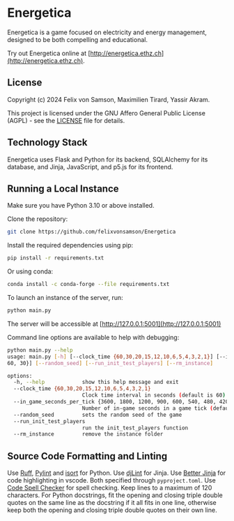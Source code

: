 # Energetica

Energetica is a game focused on electricity and energy management, designed to be both compelling and educational.

Try out Energetica online at [http://energetica.ethz.ch](http://energetica.ethz.ch).

## License

Copyright (c) 2024 Felix von Samson, Maximilien Tirard, Yassir Akram.

This project is licensed under the GNU Affero General Public License (AGPL) - see the [LICENSE](LICENSE) file for details.

## Technology Stack

Energetica uses Flask and Python for its backend, SQLAlchemy for its database, and Jinja, JavaScript, and p5.js for its frontend.

## Running a Local Instance

Make sure you have Python 3.10 or above installed.

Clone the repository:

```bash
git clone https://github.com/felixvonsamson/Energetica
```

Install the required dependencies using pip:

```bash
pip install -r requirements.txt
```

Or using conda:

```bash
conda install -c conda-forge --file requirements.txt
```

To launch an instance of the server, run:

```bash
python main.py
```

The server will be accessible at [http://127.0.0.1:5001](http://127.0.0.1:5001)

Command line options are available to help with debugging:

```bash
python main.py --help
usage: main.py [-h] [--clock_time {60,30,20,15,12,10,6,5,4,3,2,1}] [--in_game_seconds_per_tick {3600, 1800, 1200, 900, 600, 540, 480, 420, 360, 300, 240, 180, 120,
60, 30}] [--random_seed] [--run_init_test_players] [--rm_instance] 

options:
  -h, --help            show this help message and exit
  --clock_time {60,30,20,15,12,10,6,5,4,3,2,1}
                        Clock time interval in seconds (default is 60)
  --in_game_seconds_per_tick {3600, 1800, 1200, 900, 600, 540, 480, 420, 360, 300, 240, 180, 120, 60, 30}
                        Number of in-game seconds in a game tick (default is 240)
  --random_seed         sets the random seed of the game
  --run_init_test_players
                        run the init_test_players function
  --rm_instance         remove the instance folder
```

## Source Code Formatting and Linting

Use [Ruff](https://github.com/astral-sh/ruff), [Pylint](https://marketplace.visualstudio.com/items?itemName=ms-python.pylint) and [isort](https://marketplace.visualstudio.com/items?itemName=ms-python.isort) for Python.
Use [djLint](https://github.com/djlint/djLint) for Jinja.
Use [Better Jinja](https://marketplace.visualstudio.com/items?itemName=samuelcolvin.jinjahtml) for code highlighting in vscode.
Both specified through `pyproject.toml`.
Use [Code Spell Checker](https://marketplace.visualstudio.com/items?itemName=streetsidesoftware.code-spell-checker) for spell checking. 
Keep lines to a maximum of 120 characters.
For Python docstrings, fit the opening and closing triple double quotes on the same line as the docstring if it all fits in one line, otherwise keep both the opening and closing triple double quotes on their own line.
